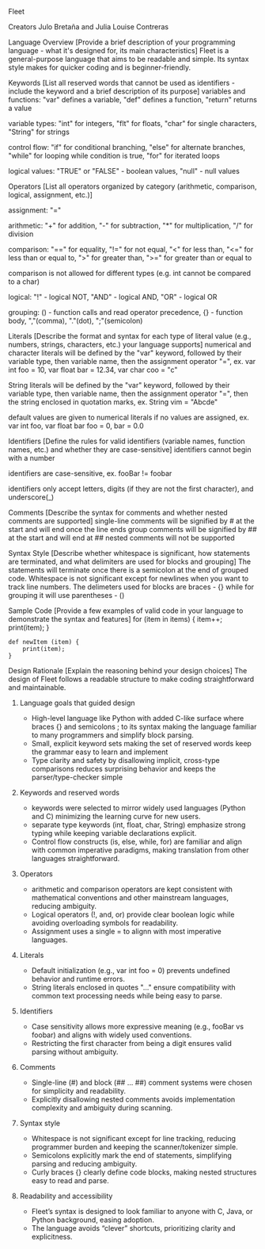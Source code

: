 Fleet

Creators Julo Bretaña and Julia Louise Contreras

Language Overview 
[Provide a brief description of your programming language - what it's designed for, its main characteristics] 
Fleet is a general-purpose language that aims to be readable and simple. Its syntax style makes for quicker coding and is beginner-friendly.

Keywords [List all reserved words that cannot be used as identifiers - include the keyword and a brief description of its purpose] 
variables and functions: "var" defines a variable, "def" defines a function, "return" returns a value

variable types: "int" for integers, 
                "flt" for floats, 
                "char" for single characters, 
                "String" for strings

control flow: "if" for conditional branching, 
              "else" for alternate branches, 
              "while" for looping while condition is true, 
              "for" for iterated loops

logical values: "TRUE" or "FALSE" - boolean values, "null" - null values

Operators 
[List all operators organized by category (arithmetic, comparison, logical, assignment, etc.)] 

assignment: "="

arithmetic: "+" for addition, "-" for subtraction, "*" for multiplication, "/" for division

comparison: "==" for equality, 
            "!=" for not equal, 
            "<" for less than, 
            "<=" for less than or equal to, 
            ">" for greater than, 
            ">=" for greater than or equal to

comparison is not allowed for different types (e.g. int cannot be compared to a char)

logical: "!" - logical NOT, "AND" - logical AND, "OR" - logical OR

grouping: () - function calls and read operator precedence, {} - function body, ","(comma), "."(dot), ";"(semicolon)

Literals 
[Describe the format and syntax for each type of literal value (e.g., numbers, strings, characters, etc.) your language supports] 
numerical and character literals will be defined by the "var" keyword, followed by their variable type, then variable name, then the assignment operator "=", 
ex. var int foo = 10, var float bar = 12.34, var char coo = "c"

String literals will be defined by the "var" keyword, followed by their variable type, then variable name, 
then the assignment operator "=", then the string enclosed in quotation marks, ex. String vim = "Abcde"

default values are given to numerical literals if no values are assigned, ex. var int foo, var float bar foo = 0, bar = 0.0

Identifiers 
[Define the rules for valid identifiers (variable names, function names, etc.) and whether they are case-sensitive] 
identifiers cannot begin with a number

identifiers are case-sensitive, ex. fooBar != foobar

identifiers only accept letters, digits (if they are not the first character), and underscore(_)

Comments
[Describe the syntax for comments and whether nested comments are supported] 
single-line comments will be signified by # at the start and will end once the line ends 
group comments will be signified by ## at the start and will end at ## 
nested comments will not be supported

Syntax Style 
[Describe whether whitespace is significant, how statements are terminated, and what delimiters are used for blocks and grouping]
The statements will terminate once there is a semicolon at the end of grouped code.
Whitespace is not significant except for newlines when you want to track line numbers.
The delimeters used for blocks are braces - {} while for grouping it will use parentheses - ()

Sample Code 
[Provide a few examples of valid code in your language to demonstrate the syntax and features]
    for (item in items) { 
        item++; 
        print(item); 
    }

    def newItem (item) { 
        print(item); 
    }

Design Rationale 
[Explain the reasoning behind your design choices] 
The design of Fleet follows a readable structure to make coding straightforward and maintainable.

1. Language goals that guided design 
   - High-level language like Python with added C-like surface where braces {} and semicolons ; to its syntax making the language familiar to many programmers and simplify block parsing. 
   - Small, explicit keyword sets making the set of reserved words keep the grammar easy to learn and implement 
   - Type clarity and safety by disallowing implicit, cross-type comparisons reduces surprising behavior and keeps the parser/type-checker simple
   
2. Keywords and reserved words
   - keywords were selected to mirror widely used languages (Python and C) minimizing the learning curve for new users.
   - separate type keywords (int, float, char, String) emphasize strong typing while keeping variable declarations explicit. 
   - Control flow constructs (is, else, while, for) are familiar and align with common imperative paradigms, making translation from other languages straightforward.

3. Operators 
   - arithmetic and comparison operators are kept consistent with mathematical conventions and other mainstream languages, reducing ambiguity. 
   - Logical operators (!, and, or) provide clear boolean logic while avoiding overloading symbols for readability. 
   - Assignment uses a single = to alignn with most imperative languages.

4. Literals 
   - Default initialization (e.g., var int foo = 0) prevents undefined behavior and runtime errors. 
   - String literals enclosed in quotes "..." ensure compatibility with common text processing needs while being easy to parse.

5. Identifiers 
   - Case sensitivity allows more expressive meaning (e.g., fooBar vs foobar) and aligns with widely used conventions. 
   - Restricting the first character from being a digit ensures valid parsing without ambiguity.

6. Comments
   - Single-line (#) and block (## ... ##) comment systems were chosen for simplicity and readability.
   - Explicitly disallowing nested comments avoids implementation complexity and ambiguity during scanning.
   
7. Syntax style

   - Whitespace is not significant except for line tracking, reducing programmer burden and keeping the scanner/tokenizer simple.
   - Semicolons explicitly mark the end of statements, simplifying parsing and reducing ambiguity.
   - Curly braces {} clearly define code blocks, making nested structures easy to read and parse.
   
8. Readability and accessibility
   - Fleet’s syntax is designed to look familiar to anyone with C, Java, or Python background, easing adoption.
   - The language avoids “clever” shortcuts, prioritizing clarity and explicitness.